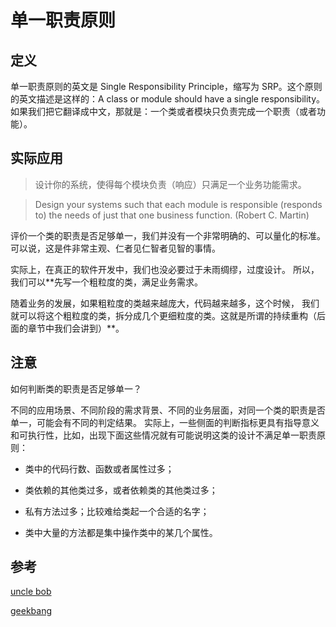 
# 单一职责原则

## 定义

单一职责原则的英文是 Single Responsibility Principle，缩写为 SRP。这个原则的英文描述是这样的：A class or 
module should have a single responsibility。如果我们把它翻译成中文，那就是：一个类或者模块只负责完成一个职责（或者功能）。

## 实际应用

> 设计你的系统，使得每个模块负责（响应）只满足一个业务功能需求。

> Design your systems such that each module is responsible (responds to) the needs of just that one business function. (Robert C. Martin)

评价一个类的职责是否足够单一，我们并没有一个非常明确的、可以量化的标准。
可以说，这是件非常主观、仁者见仁智者见智的事情。

实际上，在真正的软件开发中，我们也没必要过于未雨绸缪，过度设计。
所以，我们可以**先写一个粗粒度的类，满足业务需求。

随着业务的发展，如果粗粒度的类越来越庞大，代码越来越多，这个时候，
我们就可以将这个粗粒度的类，拆分成几个更细粒度的类。这就是所谓的持续重构（后面的章节中我们会讲到）**。

## 注意

如何判断类的职责是否足够单一？

不同的应用场景、不同阶段的需求背景、不同的业务层面，对同一个类的职责是否单一，可能会有不同的判定结果。
实际上，一些侧面的判断指标更具有指导意义和可执行性，比如，出现下面这些情况就有可能说明这类的设计不满足单一职责原则：

- 类中的代码行数、函数或者属性过多；

- 类依赖的其他类过多，或者依赖类的其他类过多；

- 私有方法过多；比较难给类起一个合适的名字；

- 类中大量的方法都是集中操作类中的某几个属性。

## 参考

[uncle bob](https://blog.cleancoder.com/uncle-bob/2014/05/08/SingleReponsibilityPrinciple.html)

[geekbang](https://time.geekbang.org/column/article/171771)